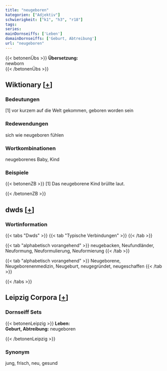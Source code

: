 ```yaml
---
title: "neugeboren"
kategorien: ["Adjektiv"]
schwierigkeit: ["k1", "h3", "r18"]
tags:
series:
mainDornseiffs: ['Leben']
domainDornseiffs: ['Geburt, Abtreibung']
url: "neugeboren"
---
```


{{< betonenÜbs >}}
**Übersetzung:**  
newborn  
{{< /betonenÜbs >}}

## Wiktionary [[+](https://de.wiktionary.org/wiki/neugeboren)]

### Bedeutungen
[1] vor kurzem auf die Welt gekommen, geboren worden sein  

### Redewendungen
sich wie neugeboren fühlen  

### Wortkombinationen
neugeborenes Baby, Kind  

### Beispiele
{{< betonenZB >}}
[1] Das neugeborene Kind brüllte laut.  

{{< /betonenZB >}}


## dwds [[+](https://www.dwds.de/wb/neugeboren)]

### Wortinformation
{{< tabs "Dwds" >}}
{{< tab "Typische Verbindungen" >}}
{{< /tab >}}

{{< tab "alphabetisch vorangehend" >}}
neugebacken, Neufundländer, Neuformung, Neuformulierung, Neuformierung
{{< /tab >}}

{{< tab "alphabetisch vorangehend" >}}
Neugeborene, Neugeborenenmedizin, Neugeburt, neugegründet, neugeschaffen
{{< /tab >}}

{{< /tabs >}}

## Leipzig Corpora [[+](https://corpora.uni-leipzig.de/en/res?word=neugeboren&corpusId=deu_newscrawl-public_2018)]

### Dornseiff Sets
{{< betonenLeipzig >}}
**Leben:**  
**Geburt, Abtreibung:** neugeboren  

{{< /betonenLeipzig >}}

### Synonym
jung, frisch, neu, gesund

